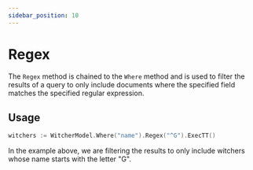 ```yaml
---
sidebar_position: 10
---
```


# Regex

The `Regex` method is chained to the `Where` method and is used to filter the results of a query to only include documents where the specified field matches the specified regular expression.

## Usage

```go
witchers := WitcherModel.Where("name").Regex("^G").ExecTT()
```

In the example above, we are filtering the results to only include witchers whose name starts with the letter "G".
